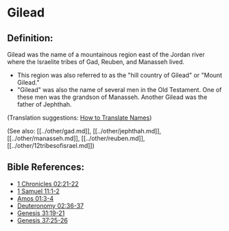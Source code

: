 # Gilead #

## Definition: ##

Gilead was the name of a mountainous region east of the Jordan river where the Israelite tribes of Gad, Reuben, and Manasseh lived.

 * This region was also referred to as the "hill country of Gilead" or "Mount Gilead." 
 * "Gilead" was also the name of several men in the Old Testament. One of these men was the grandson of Manasseh. Another Gilead was the father of Jephthah.

(Translation suggestions: [How to Translate Names](en/ta-vol1/translate/man/translate-names))

(See also: [[../other/gad.md]], [[../other/jephthah.md]], [[../other/manasseh.md]], [[../other/reuben.md]], [[../other/12tribesofisrael.md]])

## Bible References: ##

* [1 Chronicles 02:21-22](en/tn/1ch/help/02/21)
* [1 Samuel 11:1-2](en/tn/1sa/help/11/01)
* [Amos 01:3-4](en/tn/amo/help/01/03)
* [Deuteronomy 02:36-37](en/tn/deu/help/02/36)
* [Genesis 31:19-21](en/tn/gen/help/31/19)
* [Genesis 37:25-26](en/tn/gen/help/37/25)